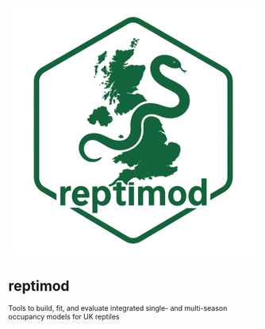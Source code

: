 ![reptimod logo](man/figures/reptimod_logo.png)

# reptimod
Tools to build, fit, and evaluate integrated single- and multi-season occupancy models for UK reptiles
